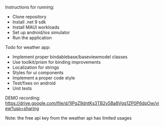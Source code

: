 Instructions for running:
- Clone repository
- Install .net 9 sdk
- Install MAUI workloads
- Set up android/ios simulator
- Run the application

Todo for weather app:
- Implement proper bindablebase/baseviewmodel classes
- Use toolkit/prism for binding improvements
- Localization for strings
- Styles for ui components
- Implement a proper code style
- Test/fixes on android
- Unit tests

DEMO recording:
https://drive.google.com/file/d/1IPgZ9dntKs3TB2y5Ba8Vgg1ZP0P6dpOw/view?usp=sharing

Note: the free api key from the weather api has limited usages
